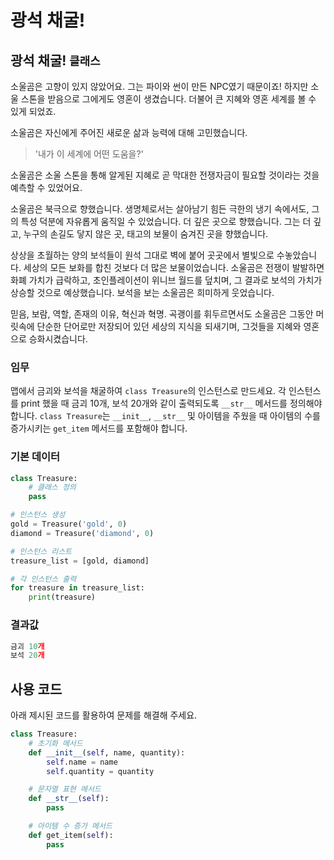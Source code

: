 # 광석 채굴!

## 광석 채굴! `클래스`

소울곰은 고향이 있지 않았어요. 그는 파이와 썬이 만든 NPC였기 때문이죠! 하지만 소울 스톤을 받음으로 그에게도 영혼이 생겼습니다. 더불어 큰 지혜와 영혼 세계를 볼 수 있게 되었죠.

소울곰은 자신에게 주어진 새로운 삶과 능력에 대해 고민했습니다.

> '내가 이 세계에 어떤 도움을?'

소울곰은 소울 스톤을 통해 알게된 지혜로 곧 막대한 전쟁자금이 필요할 것이라는 것을 예측할 수 있었어요. 

소울곰은 북극으로 향했습니다. 생명체로서는 살아남기 힘든 극한의 냉기 속에서도, 그의 특성 덕분에 자유롭게 움직일 수 있었습니다. 더 깊은 곳으로 향했습니다. 그는 더 깊고, 누구의 손길도 닿지 않은 곳, 태고의 보물이 숨겨진 곳을 향했습니다.

상상을 초월하는 양의 보석들이 원석 그대로 벽에 붙어 곳곳에서 별빛으로 수놓았습니다. 세상의 모든 보화를 합친 것보다 더 많은 보물이었습니다. 소울곰은 전쟁이 발발하면 화폐 가치가 급락하고, 초인플레이션이 위니브 월드를 덮치며, 그 결과로 보석의 가치가 상승할 것으로 예상했습니다. 보석을 보는 소울곰은 희미하게 웃었습니다.

믿음, 보람, 역할, 존재의 이유, 혁신과 혁명. 곡괭이를 휘두르면서도 소울곰은 그동안 머릿속에 단순한 단어로만 저장되어 있던 세상의 지식을 되새기며, 그것들을 지혜와 영혼으로 승화시켰습니다.

### 임무
맵에서 금괴와 보석을 채굴하여 `class Treasure`의 인스턴스로 만드세요. 각 인스턴스를 print 했을 때 금괴 10개, 보석 20개와 같이 출력되도록 `__str__` 메서드를 정의해야 합니다. `class Treasure`는 `__init__`, `__str__` 및 아이템을 주웠을 때 아이템의 수를 증가시키는 `get_item` 메서드를 포함해야 합니다.

### 기본 데이터
```python
class Treasure:
    # 클래스 정의
    pass

# 인스턴스 생성
gold = Treasure('gold', 0)
diamond = Treasure('diamond', 0)

# 인스턴스 리스트
treasure_list = [gold, diamond]

# 각 인스턴스 출력
for treasure in treasure_list:
    print(treasure)
```

### 결과값
```python
금괴 10개
보석 20개
```

## 사용 코드
아래 제시된 코드를 활용하여 문제를 해결해 주세요.

```python
class Treasure:
    # 초기화 메서드
    def __init__(self, name, quantity):
        self.name = name
        self.quantity = quantity

    # 문자열 표현 메서드
    def __str__(self):
        pass

    # 아이템 수 증가 메서드
    def get_item(self):
        pass
```